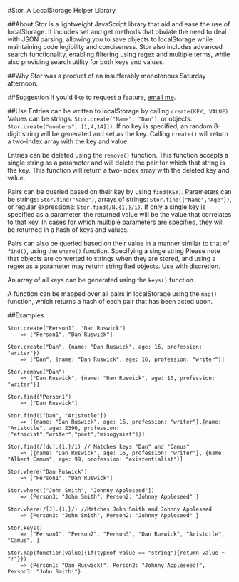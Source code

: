 #Stor, A LocalStorage Helper Library

##About
Stor is a lightweight JavaScript library that aid and ease the use of localStorage. It includes set and get methods that obviate the need to deal with JSON parsing, allowing you to save objects to localStorage while maintaining code legibility and conciseness. Stor also includes advanced search functionality, enabling filtering using regex and multiple terms, while also providing search utility for both keys and values.

##Why
Stor was a product of an insufferably monotonous Saturday afternoon.

##Suggestion
If you'd like to request a feature, [email me](mailto:orzogen@gmail.com).

##Use
Entries can be written to localStorage by calling ```create(KEY, VALUE)``` Values can be strings: ```Stor.create("Name", "Dan")```, or objects: ```Stor.create("numbers", [1,4,14]])```. If no key is specified, an random 8-digit string will be generated and set as the key. Calling ```create()``` will return a two-index array with the key and value.

Entries can be deleted using the ```remove()``` function. This function accepts a single string as a parameter and will delete the pair for which that string is the key. This function will return a two-index array with the deleted key and value.

Pairs can be queried based on their key by using ```find(KEY)```. Parameters can be strings: ```Stor.find("Name")```, arrays of strings: ```Stor.find(["Name","Age"])```, or regular expressions: ```Stor.find(/N.{1,}/i)```. If only a single key is specified as a parameter, the returned value will be the value that correlates to that key. In cases for which multiple parameters are specified, they will be returned in a hash of keys and values. 

Pairs can also be queried based on their value in a manner similar to that of ```find()```, using the ```where()``` function. Specifying a singe string Please note that objects are converted to strings when they are stored, and using a regex as a parameter may return stringified objects. Use with discretion.

An array of all keys can be generated using the ```keys()``` function.

A function can be mapped over all pairs in localStorage using the ```map()``` function, which returns a hash of each pair that has been acted upon.

##Examples
```
Stor.create("Person1", "Dan Ruswick")  
	=> ["Person1", "Dan Ruswick"]

Stor.create("Dan", {name: "Dan Ruswick", age: 16, profession: "writer"})
	=> ["Dan", {name: "Dan Ruswick", age: 16, profession: "writer"}]
	
Stor.remove("Dan")
	=> ["Dan Ruswick", {name: "Dan Ruswick", age: 16, profession: "writer"}]

Stor.find("Person1")
	=> ["Dan Ruswick"]

Stor.find(["Dan", "Aristotle"])
	=> [{name: "Dan Ruswick", age: 16, profession: "writer"},{name: "Aristotle", age: 2396, profession: ["ethicist","writer","poet","misogynist"]}]
	
Stor.find(/[dc].{1,}/i) // Matches keys "Dan" and "Camus"
	=> [{name: "Dan Ruswick", age: 16, profession: "writer"}, {name: "Albert Camus", age: 99, profession: "existentialist"}]

Stor.where("Dan Ruswick")
	=> ["Person1", "Dan Ruswick"]

Stor.where(["John Smith", "Johnny Appleseed"])
	=> {Person3: "John Smith", Person2: "Johnny Appleseed" }

Stor.where(/[J].{1,}/) //Matches John Smith and Johnny Appleseed
	=> {Person3: "John Smith", Person2: "Johnny Appleseed" }
	
Stor.keys()
	=> ["Person1", "Person2", "Person3", "Dan Ruswick", "Aristotle", "Camus", ]

Stor.map(function(value){if(typeof value == "string"){return value + "!"}})
	=> {Person1: "Dan Ruswick!", Person2: "Johnny Appleseed!", Person3: "John Smith!"}




```
